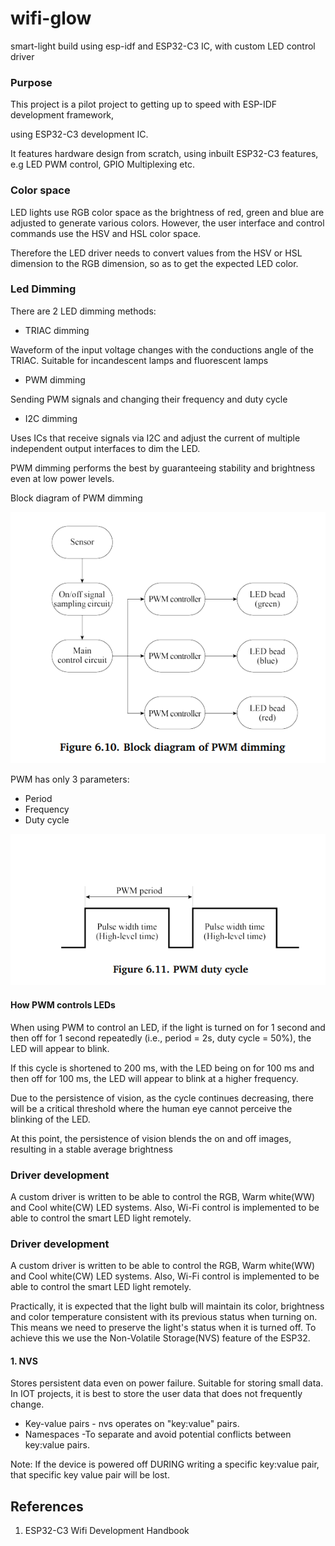 # wifi-glow
smart-light build using esp-idf and ESP32-C3 IC, with custom LED control driver

### Purpose 

This project is a pilot project to getting up to speed with ESP-IDF development framework,   

using ESP32-C3 development IC.

It features hardware design from scratch, using inbuilt ESP32-C3 features, e.g LED PWM control, GPIO Multiplexing etc.

### Color space 

LED lights use RGB color space as the brightness of red, green and blue are adjusted to generate various colors. However, the user interface and control commands use the HSV and HSL color space.   

Therefore the LED driver needs to convert values from the HSV or HSL dimension to the RGB dimension, so as to get the expected LED color.



### Led Dimming 

There are 2 LED dimming methods:

- TRIAC dimming

 Waveform of the input voltage changes with the conductions angle of the TRIAC. Suitable for incandescent lamps and fluorescent lamps

- PWM dimming

Sending PWM signals and changing their frequency and duty cycle 

- I2C dimming

Uses ICs that receive signals via I2C and adjust the current of multiple independent output interfaces to dim the LED.

PWM dimming performs the best by guaranteeing stability and brightness even at low power levels.



Block diagram of PWM dimming

![PWM](./images/pwm-block.png)

PWM has only 3 parameters:

- Period
- Frequency
- Duty cycle 

![pwm-period](./images/pwm-period.png)

#### How PWM controls LEDs

When using PWM to control an LED, if the light is turned on for 1 second and then off for 1 second repeatedly (i.e., period = 2s, duty cycle = 50%), the LED will appear to blink.  

 If this cycle is shortened to 200 ms, with the LED being on for 100 ms and then off for 100 ms, the LED will appear to blink at a higher frequency.    

Due to the persistence of vision, as the cycle continues decreasing, there will be a critical threshold where the human eye cannot perceive the blinking of the LED.   

At this point, the persistence of vision blends the on and off images, resulting in a stable average brightness  

### Driver development

A custom driver is written to be able to control the RGB, Warm white(WW) and Cool white(CW) LED systems.  Also, Wi-Fi control is implemented to be able to control the smart LED light remotely. 

### Driver development

A custom driver is written to be able to control the RGB, Warm white(WW) and Cool white(CW) LED systems.  Also, Wi-Fi control is implemented to be able to control the smart LED light remotely. 

Practically, it is expected that the light bulb will maintain its color, brightness and color temperature consistent with its previous status when turning on. This means we need to preserve the light's status when it is turned off. To achieve this we use the Non-Volatile Storage(NVS) feature of the ESP32.

#### 1. NVS

Stores persistent data even on power failure. Suitable for storing small data. In IOT projects, it is best to store the user data that does not frequently change. 

- Key-value pairs - nvs operates on "key:value" pairs. 
- Namespaces -To separate and avoid potential conflicts between key:value pairs.

Note: If the device is powered off DURING writing a specific key:value pair, that specific key value pair will be lost.







## References

1.  ESP32-C3 Wifi Development Handbook

